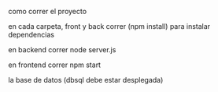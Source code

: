 como correr el proyecto


en cada carpeta, front y back correr (npm install) para instalar dependencias


en backend correr node server.js



en frontend correr npm start



 la base de datos (dbsql debe estar desplegada)
